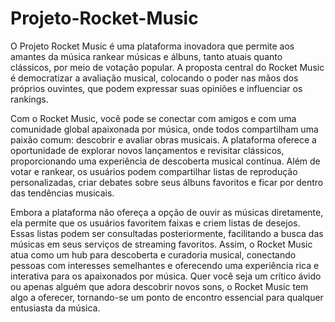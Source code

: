# Projeto-Rocket-Music
O Projeto Rocket Music é uma plataforma inovadora que permite aos amantes da música rankear músicas e álbuns, tanto atuais quanto clássicos, por meio de votação popular. A proposta central do Rocket Music é democratizar a avaliação musical, colocando o poder nas mãos dos próprios ouvintes, que podem expressar suas opiniões e influenciar os rankings.

Com o Rocket Music, você pode se conectar com amigos e com uma comunidade global apaixonada por música, onde todos compartilham uma paixão comum: descobrir e avaliar obras musicais. A plataforma oferece a oportunidade de explorar novos lançamentos e revisitar clássicos, proporcionando uma experiência de descoberta musical contínua. Além de votar e rankear, os usuários podem compartilhar listas de reprodução personalizadas, criar debates sobre seus álbuns favoritos e ficar por dentro das tendências musicais.

Embora a plataforma não ofereça a opção de ouvir as músicas diretamente, ela permite que os usuários favoritem faixas e criem listas de desejos. Essas listas podem ser consultadas posteriormente, facilitando a busca das músicas em seus serviços de streaming favoritos. Assim, o Rocket Music atua como um hub para descoberta e curadoria musical, conectando pessoas com interesses semelhantes e oferecendo uma experiência rica e interativa para os apaixonados por música. Quer você seja um crítico ávido ou apenas alguém que adora descobrir novos sons, o Rocket Music tem algo a oferecer, tornando-se um ponto de encontro essencial para qualquer entusiasta da música.

